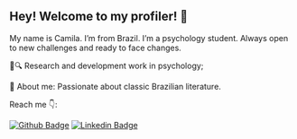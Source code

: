 ## Hey! Welcome to my profiler! 👋
My name is Camila. I’m from Brazil. I’m a psychology student.
Always open to new challenges and ready to face changes.

📰🔍 Research and development work in psychology;

💬 About me: Passionate about classic Brazilian literature.

Reach me 👇:

[![Github Badge](https://img.shields.io/badge/-Github-000?style=flat-square&logo=Github&logoColor=white&link=https://github.com/Camila-Vieira)](https://github.com/Camila-Vieira)
[![Linkedin Badge](https://img.shields.io/badge/-LinkedIn-blue?style=flat-square&logo=Linkedin&logoColor=white&link=https://www.linkedin.com/in/camilaalcionevieira/)](https://www.linkedin.com/in/camilaalcionevieira/)
